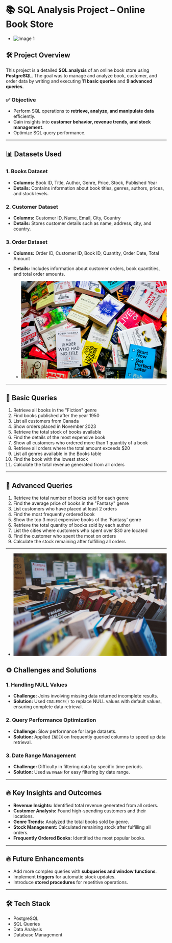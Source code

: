 # 📚 SQL Analysis Project – Online Book Store

- ![Image 1](https://github.com/bhaskarpal1707/Online-Bookstore-Analysis/blob/main/Image%201.jpg)

## 🛠️ **Project Overview**
This project is a detailed **SQL analysis** of an online book store using **PostgreSQL**. The goal was to manage and analyze book, customer, and order data by writing and executing **11 basic queries** and **9 advanced queries**. 

### ✅ **Objective**
- Perform SQL operations to **retrieve, analyze, and manipulate data** efficiently.
- Gain insights into **customer behavior, revenue trends, and stock management**.
- Optimize SQL query performance.

---

## 📊 **Datasets Used**
### 1. **Books Dataset**
- **Columns:** Book ID, Title, Author, Genre, Price, Stock, Published Year  
- **Details:** Contains information about book titles, genres, authors, prices, and stock levels.  

### 2. **Customer Dataset**
- **Columns:** Customer ID, Name, Email, City, Country  
- **Details:** Stores customer details such as name, address, city, and country.  

### 3. **Order Dataset**
- **Columns:** Order ID, Customer ID, Book ID, Quantity, Order Date, Total Amount  
- **Details:** Includes information about customer orders, book quantities, and total order amounts.

  - ![Image 2](https://github.com/bhaskarpal1707/Online-Bookstore-Analysis/blob/main/Image%202.jpg) 

---

## 🔎 **Basic Queries**
1. Retrieve all books in the "Fiction" genre  
2. Find books published after the year 1950  
3. List all customers from Canada  
4. Show orders placed in November 2023  
5. Retrieve the total stock of books available  
6. Find the details of the most expensive book  
7. Show all customers who ordered more than 1 quantity of a book  
8. Retrieve all orders where the total amount exceeds $20  
9. List all genres available in the Books table  
10. Find the book with the lowest stock  
11. Calculate the total revenue generated from all orders  

---

## 🚀 **Advanced Queries**
1. Retrieve the total number of books sold for each genre  
2. Find the average price of books in the "Fantasy" genre  
3. List customers who have placed at least 2 orders  
4. Find the most frequently ordered book  
5. Show the top 3 most expensive books of the 'Fantasy' genre  
6. Retrieve the total quantity of books sold by each author  
7. List the cities where customers who spent over $30 are located  
8. Find the customer who spent the most on orders  
9. Calculate the stock remaining after fulfilling all orders  

---

- ![Image 3](https://github.com/bhaskarpal1707/Online-Bookstore-Analysis/blob/main/Image%203.jpg)

## ⚙️ **Challenges and Solutions**
### 1. **Handling NULL Values**
- **Challenge:** Joins involving missing data returned incomplete results.  
- **Solution:** Used `COALESCE()` to replace NULL values with default values, ensuring complete data retrieval.  

### 2. **Query Performance Optimization**
- **Challenge:** Slow performance for large datasets.  
- **Solution:** Applied `INDEX` on frequently queried columns to speed up data retrieval.  

### 3. **Date Range Management**
- **Challenge:** Difficulty in filtering data by specific time periods.  
- **Solution:** Used `BETWEEN` for easy filtering by date range.  

---

## 🔥 **Key Insights and Outcomes**
- **Revenue Insights:** Identified total revenue generated from all orders.  
- **Customer Analysis:** Found high-spending customers and their locations.  
- **Genre Trends:** Analyzed the total books sold by genre.  
- **Stock Management:** Calculated remaining stock after fulfilling all orders.  
- **Frequently Ordered Books:** Identified the most popular books.  

---

## 🔥 **Future Enhancements**
- Add more complex queries with **subqueries and window functions**.  
- Implement **triggers** for automatic stock updates.  
- Introduce **stored procedures** for repetitive operations.  

---

## 🛠️ **Tech Stack**
- PostgreSQL  
- SQL Queries  
- Data Analysis  
- Database Management  
